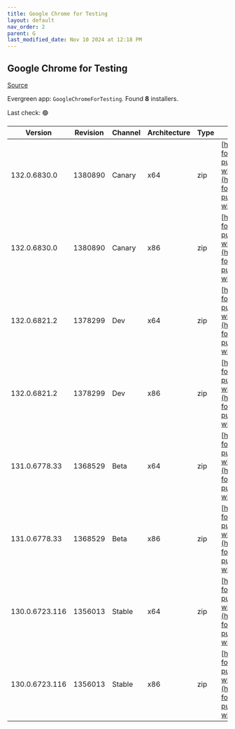 ```yaml
---
title: Google Chrome for Testing
layout: default
nav_order: 2
parent: G
last_modified_date: Nov 10 2024 at 12:18 PM
---
```


## Google Chrome for Testing

[Source](https://googlechromelabs.github.io/chrome-for-testing/)

Evergreen app: `GoogleChromeForTesting`. Found **8** installers.

Last check: 🟢

| Version        | Revision | Channel | Architecture | Type | URI                                                                                                                                                                                              |
| -------------- | -------- | ------- | ------------ | ---- | ------------------------------------------------------------------------------------------------------------------------------------------------------------------------------------------------ |
| 132.0.6830.0   | 1380890  | Canary  | x64          | zip  | [https://storage.googleapis.com/chrome-for-testing-public/132.0.6830.0/win64/chrome-win64.zip](https://storage.googleapis.com/chrome-for-testing-public/132.0.6830.0/win64/chrome-win64.zip)     |
| 132.0.6830.0   | 1380890  | Canary  | x86          | zip  | [https://storage.googleapis.com/chrome-for-testing-public/132.0.6830.0/win32/chrome-win32.zip](https://storage.googleapis.com/chrome-for-testing-public/132.0.6830.0/win32/chrome-win32.zip)     |
| 132.0.6821.2   | 1378299  | Dev     | x64          | zip  | [https://storage.googleapis.com/chrome-for-testing-public/132.0.6821.2/win64/chrome-win64.zip](https://storage.googleapis.com/chrome-for-testing-public/132.0.6821.2/win64/chrome-win64.zip)     |
| 132.0.6821.2   | 1378299  | Dev     | x86          | zip  | [https://storage.googleapis.com/chrome-for-testing-public/132.0.6821.2/win32/chrome-win32.zip](https://storage.googleapis.com/chrome-for-testing-public/132.0.6821.2/win32/chrome-win32.zip)     |
| 131.0.6778.33  | 1368529  | Beta    | x64          | zip  | [https://storage.googleapis.com/chrome-for-testing-public/131.0.6778.33/win64/chrome-win64.zip](https://storage.googleapis.com/chrome-for-testing-public/131.0.6778.33/win64/chrome-win64.zip)   |
| 131.0.6778.33  | 1368529  | Beta    | x86          | zip  | [https://storage.googleapis.com/chrome-for-testing-public/131.0.6778.33/win32/chrome-win32.zip](https://storage.googleapis.com/chrome-for-testing-public/131.0.6778.33/win32/chrome-win32.zip)   |
| 130.0.6723.116 | 1356013  | Stable  | x64          | zip  | [https://storage.googleapis.com/chrome-for-testing-public/130.0.6723.116/win64/chrome-win64.zip](https://storage.googleapis.com/chrome-for-testing-public/130.0.6723.116/win64/chrome-win64.zip) |
| 130.0.6723.116 | 1356013  | Stable  | x86          | zip  | [https://storage.googleapis.com/chrome-for-testing-public/130.0.6723.116/win32/chrome-win32.zip](https://storage.googleapis.com/chrome-for-testing-public/130.0.6723.116/win32/chrome-win32.zip) |
